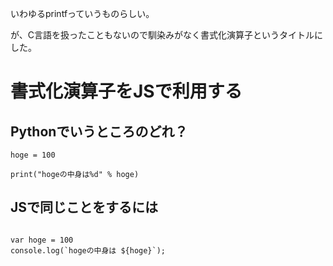 いわゆるprintfっていうものらしい。

が、C言語を扱ったこともないので馴染みがなく書式化演算子というタイトルにした。

# 書式化演算子をJSで利用する

## Pythonでいうところのどれ？

```Py
hoge = 100

print("hogeの中身は%d" % hoge)
```

## JSで同じことをするには

```JS

var hoge = 100
console.log(`hogeの中身は ${hoge}`);

```
